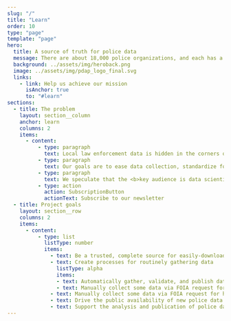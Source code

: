 ```yaml
---
slug: "/"
title: "Learn"
order: 10
type: "page"
template: "page"
hero:
  title: A source of truth for police data
  message: There are about 18,000 police organizations, and each has a unique way to data public. This means that, effectively, the data is not public. We can make it public by consolidating it.
  background: ../assets/img/heroback.png
  image: ../assets/img/pdap_logo_final.svg
  links:
    - link: Help us achieve our mission
      isAnchor: true
      to: "#learn"
sections:
  - title: The problem
    layout: section__column
    anchor: learn
    columns: 2
    items:
      - content:
          - type: paragraph
            text: Local law enforcement data is hidden in the corners of the internet, obfuscated by bureaucracy, and only accessible via low quality user experiences. It's difficult for data scientists, journalists, and ordinary citizens to access, consolidate, and use the data. The simple act of collecting the data in one place creates an <b>unprecedented starting point for full-scale analysis</b> of our criminal justice system.
          - type: paragraph
            text: Our goals are to ease data collection, standardize formats from disparate sources, store the data to archival standards, and facilitate open source software analytics. Our data is publicly available, free of charge.
          - type: paragraph
            text: We speculate that the <b>key audience is data scientists and journalists</b>. They do the analysis, and are the critical channel for information to flow from police organizations to policymakers and the general public. The platform will also benefit broader swathes of the population, such as academics, government oversight bodies, elected officials, and the law enforcement agencies themselves.
          - type: action
            action: SubscriptionButton
            actionText: Subscribe to our newsletter
  - title: Project goals
    layout: section__row
    columns: 2
    items:
      - content:
          - type: list
            listType: number
            items:
              - text: Be a trusted, complete source for easily-downloadable police data
              - text: Create processes for routinely gathering data
                listType: alpha
                items:
                - text: Automatically gather, validate, and publish data from some sources
                - text: Manually collect some data via FOIA request for human-powered validation and publishing
              - text: Manually collect some data via FOIA request for human-powered validation and publishing
              - text: Drive the public availability of new police data by identifying gaps in the data landscape
              - text: Support the analysis and publication of police data by journalists, citizens, and law enforcement agencies
---
```

